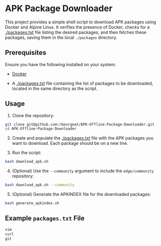 # APK Package Downloader

This project provides a simple shell script to download APK packages using Docker and Alpine Linux. It verifies the presence of Docker, checks for a [./packages.txt](packages.txt) file listing the desired packages, and then fetches these packages, saving them in the local `./packages` directory.

## Prerequisites

Ensure you have the following installed on your system:

- [Docker](https://www.docker.com/)

- A [./packages.txt](packages.txt) file containing the list of packages to be downloaded, located in the same directory as the script.

## Usage

1. Clone the repository:

```bash
git clone git@github.com:rbourgeat/APK-Offline-Package-Downloader.git
cd APK-Offline-Package-Downloader
```

2. Create and populate the [./packages.txt](packages.txt) file with the APK packages you want to download. Each package should be on a new line.

3. Run the script:

```bash
bash download_apk.sh
```

4. (Optional) Use the `--community` argument to include the `edge/community` repository:

```bash
bash download_apk.sh --community
```

5. (Optional) Generate the APKINDEX file for the downloaded packages:

```bash
bash generate_apkindex.sh
```

## Example `packages.txt` File

```txt
vim
curl
git
```
